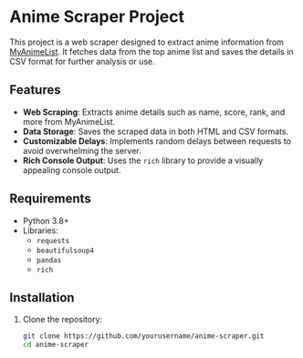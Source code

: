 # Anime Scraper Project

This project is a web scraper designed to extract anime information from [MyAnimeList](https://myanimelist.net/). It fetches data from the top anime list and saves the details in CSV format for further analysis or use.

## Features

- **Web Scraping**: Extracts anime details such as name, score, rank, and more from MyAnimeList.
- **Data Storage**: Saves the scraped data in both HTML and CSV formats.
- **Customizable Delays**: Implements random delays between requests to avoid overwhelming the server.
- **Rich Console Output**: Uses the `rich` library to provide a visually appealing console output.

## Requirements

- Python 3.8+
- Libraries:
  - `requests`
  - `beautifulsoup4`
  - `pandas`
  - `rich`

## Installation

1. Clone the repository:
   ```bash
   git clone https://github.com/yourusername/anime-scraper.git
   cd anime-scraper
   ```
